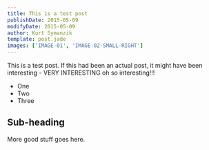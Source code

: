 ```yaml
---
title: This is a test post
publishDate: 2015-05-09
modifyDate: 2015-05-09
author: Kurt Symanzik
template: post.jade
images: ['IMAGE-01', 'IMAGE-02-SMALL-RIGHT']
---
```


This is a test post. If this had been an actual post, it might have been
interesting - VERY INTERESTING oh so interesting!!!

- One
- Two
- Three

## Sub-heading

More good stuff goes here.

